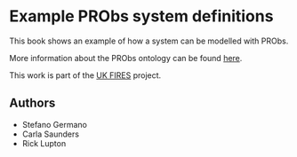 Example PRObs system definitions
================================

This book shows an example of how a system can be modelled with PRObs.

More information about the PRObs ontology can be found [here](https://ukfires.github.io/probs-ontology).

This work is part of the [UK FIRES](https://ukfires.org) project.

Authors
-------

- Stefano Germano
- Carla Saunders
- Rick Lupton

